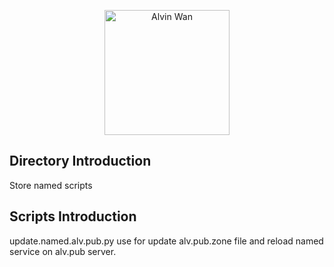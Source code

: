 <p align='center'> <a href='https://github.com/alvinwancn' target="_blank"> <img src='https://github.com/AlvinWanCN/life-record/raw/master/images/etlucency.png' alt='Alvin Wan' width=200></a></p>


## Directory Introduction
Store named scripts


## Scripts Introduction

update.named.alv.pub.py use for update alv.pub.zone file and reload named service on alv.pub server.